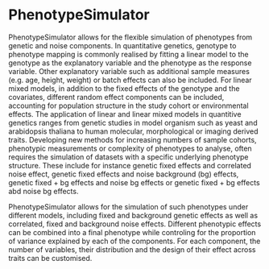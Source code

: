 # PhenotypeSimulator
PhenotypeSimulator allows for the flexible simulation of phenotypes from genetic and noise components. In quantitative genetics, genotype to phenotype mapping is commonly realised by fitting a linear model to the genotype as the explanatory variable and the phenotype as the response variable. Other explanatory variable such as additional sample measures (e.g. age, height, weight) or batch effects can also be included. For linear mixed models, in addition to the fixed effects of the genotype and the covariates, different random effect components can be included, accounting for population structure in the study cohort or environmental effects. The application of linear and linear mixed models in quantitive genetics ranges from genetic studies in model organism such as yeast and arabidopsis thaliana to human molecular, morphological or imaging derived traits. Developing new methods for increasing numbers of sample cohorts, phenotypic measurements or complexity of phenotypes to analyse, often requires the simulation of datasets with a specific underlying phenotype structure. These include for instance genetic fixed effects and correlated noise effect, genetic fixed effects and noise background (bg) effects, genetic fixed + bg effects and noise bg effects or genetic fixed + bg effects abd noise bg effects.

PhenotypeSimulator allows for the simulation of such phenotypes under different models, including fixed and background genetic effects as well as correlated, fixed and background noise effects. Different phenotypic effects can be combined into a final phenotype while controling for the proportion of variance explained by each of the components. For each component, the number of variables, their distribution and the design of their effect across traits can be customised. 
